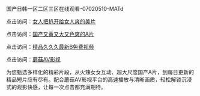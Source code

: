 国产日韩一区二区三区在线观看-07020510-MATd

点击访问：<a href="https://heiliaoe8ajia.pages.dev">女人把扒开给女人爽的美片</a>

点击访问：<a href="https://heiliaoxqkkct.pages.dev">国产又黄又大又色爽的A片</a>

点击访问：<a href="https://heiliaoxwd5i8.pages.dev">精品久久久最新B免费视频</a>

点击访问：<a href="https://heiliaowt0d7p.pages.dev">蘑菇AV影视</a>

为您甄选多样化的精彩片段，从火辣女女互动、超大尺度国产A片，到每日更新的精品短片应有尽有。配合蘑菇AV影视平台的高速播放与清晰画质，轻松解锁沉浸式的观影快感，让每一次点击都充满期待。

<span style="display:none;">[Canonical link](https://github.com/gh20250708/gh09 ）</span>

